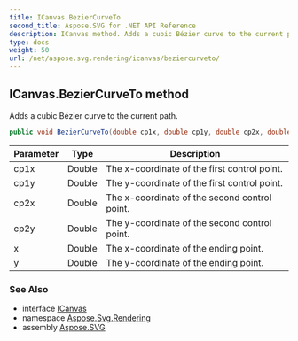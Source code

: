 ```yaml
---
title: ICanvas.BezierCurveTo
second_title: Aspose.SVG for .NET API Reference
description: ICanvas method. Adds a cubic Bézier curve to the current path
type: docs
weight: 50
url: /net/aspose.svg.rendering/icanvas/beziercurveto/
---
```

## ICanvas.BezierCurveTo method

Adds a cubic Bézier curve to the current path.

```csharp
public void BezierCurveTo(double cp1x, double cp1y, double cp2x, double cp2y, double x, double y)
```

| Parameter | Type | Description |
| --- | --- | --- |
| cp1x | Double | The x-coordinate of the first control point. |
| cp1y | Double | The y-coordinate of the first control point. |
| cp2x | Double | The x-coordinate of the second control point. |
| cp2y | Double | The y-coordinate of the second control point. |
| x | Double | The x-coordinate of the ending point. |
| y | Double | The y-coordinate of the ending point. |

### See Also

* interface [ICanvas](../)
* namespace [Aspose.Svg.Rendering](../../../aspose.svg.rendering/)
* assembly [Aspose.SVG](../../../)
